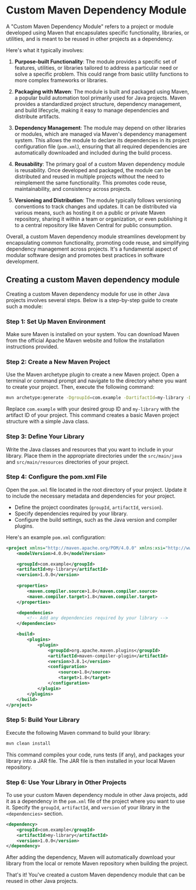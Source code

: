 # Custom Maven Dependency Module

A "Custom Maven Dependency Module" refers to a project or module developed using Maven that encapsulates specific functionality, libraries, or utilities, and is meant to be reused in other projects as a dependency. 

Here's what it typically involves:

1. **Purpose-built Functionality**: The module provides a specific set of features, utilities, or libraries tailored to address a particular need or solve a specific problem. This could range from basic utility functions to more complex frameworks or libraries.

2. **Packaging with Maven**: The module is built and packaged using Maven, a popular build automation tool primarily used for Java projects. Maven provides a standardized project structure, dependency management, and build lifecycle, making it easy to manage dependencies and distribute artifacts.

3. **Dependency Management**: The module may depend on other libraries or modules, which are managed via Maven's dependency management system. This allows the module to declare its dependencies in its project configuration file (`pom.xml`), ensuring that all required dependencies are automatically downloaded and included during the build process.

4. **Reusability**: The primary goal of a custom Maven dependency module is reusability. Once developed and packaged, the module can be distributed and reused in multiple projects without the need to reimplement the same functionality. This promotes code reuse, maintainability, and consistency across projects.

5. **Versioning and Distribution**: The module typically follows versioning conventions to track changes and updates. It can be distributed via various means, such as hosting it on a public or private Maven repository, sharing it within a team or organization, or even publishing it to a central repository like Maven Central for public consumption.

Overall, a custom Maven dependency module streamlines development by encapsulating common functionality, promoting code reuse, and simplifying dependency management across projects. It's a fundamental aspect of modular software design and promotes best practices in software development.

## Creating a custom Maven dependency module
Creating a custom Maven dependency module for use in other Java projects involves several steps. Below is a step-by-step guide to create such a module:

### Step 1: Set Up Maven Environment

Make sure Maven is installed on your system. You can download Maven from the official Apache Maven website and follow the installation instructions provided.

### Step 2: Create a New Maven Project

Use the Maven archetype plugin to create a new Maven project. Open a terminal or command prompt and navigate to the directory where you want to create your project. Then, execute the following command:

```bash
mvn archetype:generate -DgroupId=com.example -DartifactId=my-library -DarchetypeArtifactId=maven-archetype-quickstart -DinteractiveMode=false
```

Replace `com.example` with your desired group ID and `my-library` with the artifact ID of your project. This command creates a basic Maven project structure with a simple Java class.

### Step 3: Define Your Library

Write the Java classes and resources that you want to include in your library. Place them in the appropriate directories under the `src/main/java` and `src/main/resources` directories of your project.

### Step 4: Configure the pom.xml File

Open the `pom.xml` file located in the root directory of your project. Update it to include the necessary metadata and dependencies for your project.

- Define the project coordinates (`groupId`, `artifactId`, `version`).
- Specify dependencies required by your library.
- Configure the build settings, such as the Java version and compiler plugins.

Here's an example `pom.xml` configuration:

```xml
<project xmlns="http://maven.apache.org/POM/4.0.0" xmlns:xsi="http://www.w3.org/2001/XMLSchema-instance" xsi:schemaLocation="http://maven.apache.org/POM/4.0.0 http://maven.apache.org/xsd/maven-4.0.0.xsd">
    <modelVersion>4.0.0</modelVersion>

    <groupId>com.example</groupId>
    <artifactId>my-library</artifactId>
    <version>1.0.0</version>
    
    <properties>
        <maven.compiler.source>1.8</maven.compiler.source>
        <maven.compiler.target>1.8</maven.compiler.target>
    </properties>

    <dependencies>
        <!-- Add any dependencies required by your library -->
    </dependencies>

    <build>
        <plugins>
            <plugin>
                <groupId>org.apache.maven.plugins</groupId>
                <artifactId>maven-compiler-plugin</artifactId>
                <version>3.8.1</version>
                <configuration>
                    <source>1.8</source>
                    <target>1.8</target>
                </configuration>
            </plugin>
        </plugins>
    </build>
</project>
```

### Step 5: Build Your Library

Execute the following Maven command to build your library:

```bash
mvn clean install
```

This command compiles your code, runs tests (if any), and packages your library into a JAR file. The JAR file is then installed in your local Maven repository.

### Step 6: Use Your Library in Other Projects

To use your custom Maven dependency module in other Java projects, add it as a dependency in the `pom.xml` file of the project where you want to use it. Specify the `groupId`, `artifactId`, and `version` of your library in the `<dependencies>` section.

```xml
<dependency>
    <groupId>com.example</groupId>
    <artifactId>my-library</artifactId>
    <version>1.0.0</version>
</dependency>
```

After adding the dependency, Maven will automatically download your library from the local or remote Maven repository when building the project.

That's it! You've created a custom Maven dependency module that can be reused in other Java projects.